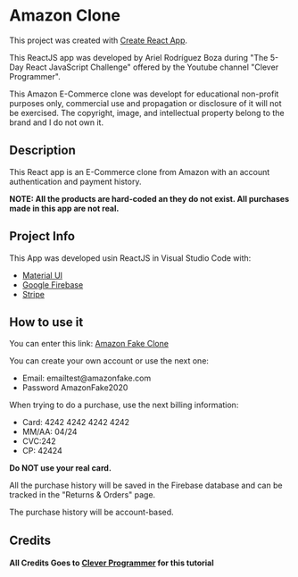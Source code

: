 <h1>Amazon Clone</h1>

This project was created with [Create React App](https://github.com/facebook/create-react-app).

This ReactJS app was developed by Ariel Rodríguez Boza during "The 5-Day React JavaScript Challenge" offered by the Youtube channel "Clever Programmer".

This Amazon E-Commerce clone was developt for educational non-profit purposes only, commercial use and propagation or disclosure of it will not be exercised. The copyright, image, and intellectual property belong to the brand and I do not own it.

## Description

This React app is an E-Commerce clone from Amazon with an account authentication and payment history.

<strong>NOTE: All the products are hard-coded an they do not exist. All purchases made in this app are not real.</strong>

## Project Info

This App was developed usin ReactJS in Visual Studio Code with:

<ul>
    <li><a target="_blank" href='https://material-ui.com/'>Material UI</a></li>
    <li><a target="_blank" href='https://firebase.google.com/'>Google Firebase</a></li>
    <li><a target="_blank" href='https://stripe.com/'>Stripe</a></li>
</ul>

## How to use it

You can enter this link: <a target="_blank" href='https://challenge-90b13.web.app/'>Amazon Fake Clone</a>

You can create your own account or use the next one:

<ul>
    <li>Email: emailtest@amazonfake.com</li>
    <li>Password AmazonFake2020</li>
</ul>

When trying to do a purchase, use the next billing information:

<ul>
    <li>Card: 4242 4242 4242 4242</li>
    <li>MM/AA: 04/24</li>
    <li>CVC:242</li>
    <li>CP: 42424</li>
</ul>

<strong>Do NOT use your real card.</strong>

All the purchase history will be saved in the Firebase database and can be tracked in the "Returns & Orders" page.

The purchase history will be account-based.

## Credits

#### All Credits Goes to <a target="_blank" href='https://www.youtube.com/c/CleverProgrammer'>Clever Programmer</a> for this tutorial

